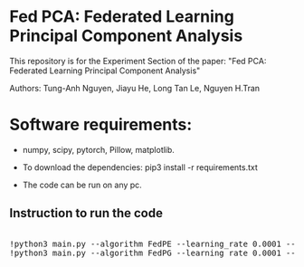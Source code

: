 # Fed PCA: Federated Learning Principal Component Analysis
This repository is for the Experiment Section of the paper: "Fed PCA: Federated Learning Principal Component Analysis"

Authors: Tung-Anh Nguyen, Jiayu He, Long Tan Le, Nguyen H.Tran
# Software requirements:
- numpy, scipy, pytorch, Pillow, matplotlib.

- To download the dependencies: pip3 install -r requirements.txt

- The code can be run on any pc.
## Instruction to run the code
<pre></code>
!python3 main.py --algorithm FedPE --learning_rate 0.0001 --num_global_iters 1000 --dim 9 --subusers 0.1
!python3 main.py --algorithm FedPG --learning_rate 0.0001 --num_global_iters 1000 --dim 9 --subusers 0.1
<code></pre>
